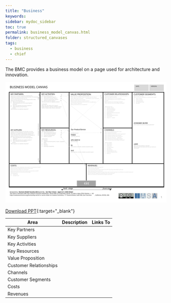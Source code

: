 ```yaml
---
title: "Business"
keywords: 
sidebar: mydoc_sidebar
toc: true
permalink: business_model_canvas.html
folder: structured_canvases
tags: 
  - business
  - chief
---
```


The BMC provides a business model on a page used for architecture and innovation.

![image001](media/business_model_canvas001.svg)

[Download PPT](media/ppt/business_model_canvas.ppt){:target="_blank"}


| Area | Description | Links To |
| --- | --- | --- |
| Key Partners |   |   |
| Key Suppliers |   |   |
| Key Activities |   |   |
| Key Resources |   |   |
| Value Proposition |   |   |
| Customer Relationships |   |   |
| Channels |   |   |
| Customer Segments |   |   |
| Costs |   |   |
| Revenues |   |   |